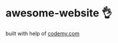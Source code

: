 # awesome-website :ok_hand:                                                                                                                                                                                                                                                                            
built with help of <a href="http://johnelder.com/">codemy.com</a>
